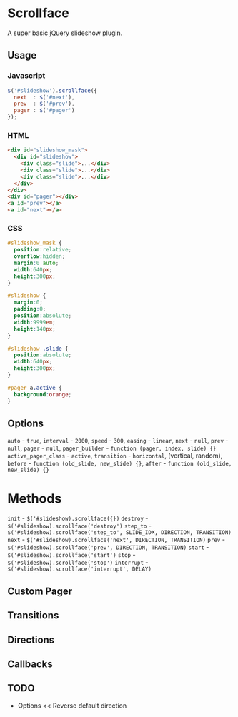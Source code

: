 # Scrollface

A super basic jQuery slideshow plugin.

## Usage

### Javascript

```js
$('#slideshow').scrollface({
  next  : $('#next'),
  prev  : $('#prev'),
  pager : $('#pager')
});
```

### HTML

```html
<div id="slideshow_mask">
  <div id="slideshow">
    <div class="slide">...</div>
    <div class="slide">...</div>
    <div class="slide">...</div>
  </div>
</div>
<div id="pager"></div>
<a id="prev"></a>
<a id="next"></a>
```
### CSS

```css
#slideshow_mask {
  position:relative;
  overflow:hidden;
  margin:0 auto;
  width:640px;
  height:300px;
}

#slideshow {
  margin:0;
  padding:0;
  position:absolute;
  width:9999em;
  height:140px;
}

#slideshow .slide {
  position:absolute;
  width:640px;
  height:300px;
}

#pager a.active {
  background:orange;
}
```

## Options

`auto`               - `true`,
`interval`           - `2000`,
`speed`              - `300`,
`easing`             - `linear`,
`next`               - `null`,
`prev`               - `null`,
`pager`              - `null`,
`pager_builder`      - `function (pager, index, slide) {}`
`active_pager_class` - `active`,
`transition`         - `horizontal`, (vertical, random),
`before`             - `function (old_slide, new_slide) {}`,
`after`              - `function (old_slide, new_slide) {}`

# Methods

`init`      - `$('#slideshow).scrollface({})`
`destroy`   - `$('#slideshow).scrollface('destroy')`
`step_to`   - `$('#slideshow).scrollface('step_to', SLIDE_IDX, DIRECTION, TRANSITION)`
`next`      - `$('#slideshow).scrollface('next', DIRECTION, TRANSITION)`
`prev`      - `$('#slideshow).scrollface('prev', DIRECTION, TRANSITION)`
`start`     - `$('#slideshow).scrollface('start')`
`stop`      - `$('#slideshow).scrollface('stop')`
`interrupt` - `$('#slideshow).scrollface('interrupt', DELAY)`

## Custom Pager

## Transitions

## Directions

## Callbacks

## TODO

* Options << Reverse default direction 



